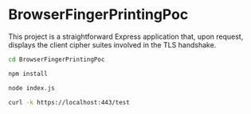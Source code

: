 # BrowserFingerPrintingPoc

This project is a straightforward Express application that, upon request, displays the client cipher suites involved in the TLS handshake.


```bash
cd BrowserFingerPrintingPoc
```

```bash
npm install
```

```bash
node index.js
```

```bash
curl -k https://localhost:443/test
```
